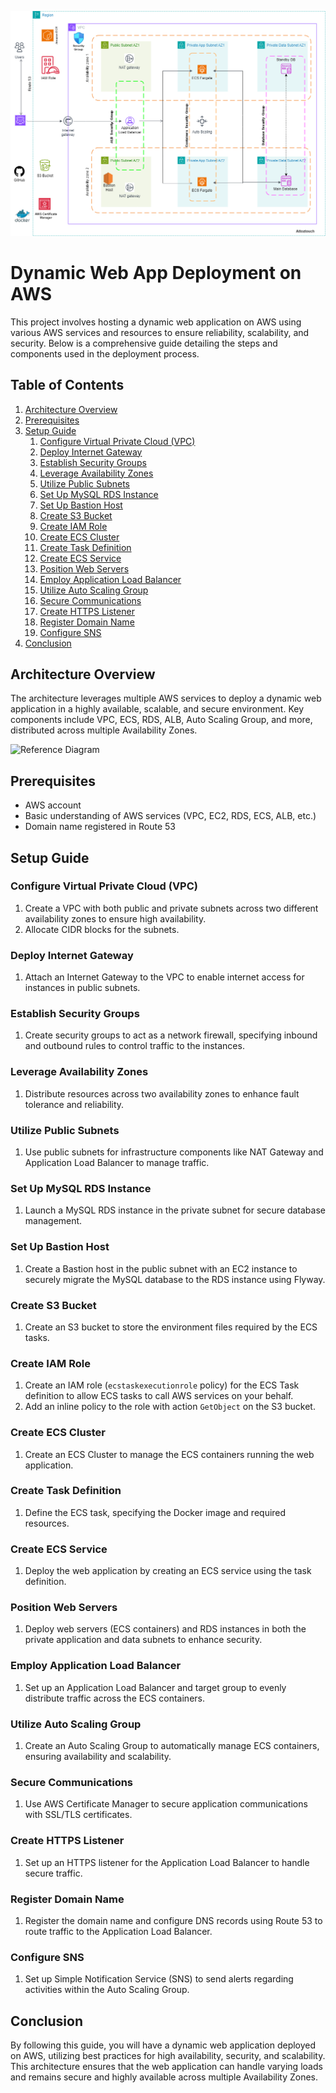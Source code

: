 ![Alt text](/Architecture_WebApp_on_ECS_3tier_vpc.png)

# Dynamic Web App Deployment on AWS

This project involves hosting a dynamic web application on AWS using various AWS services and resources to ensure reliability, scalability, and security. Below is a comprehensive guide detailing the steps and components used in the deployment process.

## Table of Contents
1. [Architecture Overview](#architecture-overview)
2. [Prerequisites](#prerequisites)
3. [Setup Guide](#setup-guide)
    1. [Configure Virtual Private Cloud (VPC)](#configure-virtual-private-cloud-vpc)
    2. [Deploy Internet Gateway](#deploy-internet-gateway)
    3. [Establish Security Groups](#establish-security-groups)
    4. [Leverage Availability Zones](#leverage-availability-zones)
    5. [Utilize Public Subnets](#utilize-public-subnets)
    6. [Set Up MySQL RDS Instance](#set-up-mysql-rds-instance)
    7. [Set Up Bastion Host](#set-up-bastion-host)
    8. [Create S3 Bucket](#create-s3-bucket)
    9. [Create IAM Role](#create-iam-role)
    10. [Create ECS Cluster](#create-ecs-cluster)
    11. [Create Task Definition](#create-task-definition)
    12. [Create ECS Service](#create-ecs-service)
    13. [Position Web Servers](#position-web-servers)
    14. [Employ Application Load Balancer](#employ-application-load-balancer)
    15. [Utilize Auto Scaling Group](#utilize-auto-scaling-group)
    16. [Secure Communications](#secure-communications)
    17. [Create HTTPS Listener](#create-https-listener)
    18. [Register Domain Name](#register-domain-name)
    19. [Configure SNS](#configure-sns)
4. [Conclusion](#conclusion)

## Architecture Overview
The architecture leverages multiple AWS services to deploy a dynamic web application in a highly available, scalable, and secure environment. Key components include VPC, ECS, RDS, ALB, Auto Scaling Group, and more, distributed across multiple Availability Zones.

![Reference Diagram](path/to/reference-diagram.png)

## Prerequisites
- AWS account
- Basic understanding of AWS services (VPC, EC2, RDS, ECS, ALB, etc.)
- Domain name registered in Route 53

## Setup Guide

### Configure Virtual Private Cloud (VPC)
1. Create a VPC with both public and private subnets across two different availability zones to ensure high availability.
2. Allocate CIDR blocks for the subnets.

### Deploy Internet Gateway
1. Attach an Internet Gateway to the VPC to enable internet access for instances in public subnets.

### Establish Security Groups
1. Create security groups to act as a network firewall, specifying inbound and outbound rules to control traffic to the instances.

### Leverage Availability Zones
1. Distribute resources across two availability zones to enhance fault tolerance and reliability.

### Utilize Public Subnets
1. Use public subnets for infrastructure components like NAT Gateway and Application Load Balancer to manage traffic.

### Set Up MySQL RDS Instance
1. Launch a MySQL RDS instance in the private subnet for secure database management.

### Set Up Bastion Host
1. Create a Bastion host in the public subnet with an EC2 instance to securely migrate the MySQL database to the RDS instance using Flyway.

### Create S3 Bucket
1. Create an S3 bucket to store the environment files required by the ECS tasks.

### Create IAM Role
1. Create an IAM role (`ecstaskexecutionrole` policy) for the ECS Task definition to allow ECS tasks to call AWS services on your behalf.
2. Add an inline policy to the role with action `GetObject` on the S3 bucket.

### Create ECS Cluster
1. Create an ECS Cluster to manage the ECS containers running the web application.

### Create Task Definition
1. Define the ECS task, specifying the Docker image and required resources.

### Create ECS Service
1. Deploy the web application by creating an ECS service using the task definition.

### Position Web Servers
1. Deploy web servers (ECS containers) and RDS instances in both the private application and data subnets to enhance security.

### Employ Application Load Balancer
1. Set up an Application Load Balancer and target group to evenly distribute traffic across the ECS containers.

### Utilize Auto Scaling Group
1. Create an Auto Scaling Group to automatically manage ECS containers, ensuring availability and scalability.

### Secure Communications
1. Use AWS Certificate Manager to secure application communications with SSL/TLS certificates.

### Create HTTPS Listener
1. Set up an HTTPS listener for the Application Load Balancer to handle secure traffic.

### Register Domain Name
1. Register the domain name and configure DNS records using Route 53 to route traffic to the Application Load Balancer.

### Configure SNS
1. Set up Simple Notification Service (SNS) to send alerts regarding activities within the Auto Scaling Group.

## Conclusion
By following this guide, you will have a dynamic web application deployed on AWS, utilizing best practices for high availability, security, and scalability. This architecture ensures that the web application can handle varying loads and remains secure and highly available across multiple Availability Zones.
